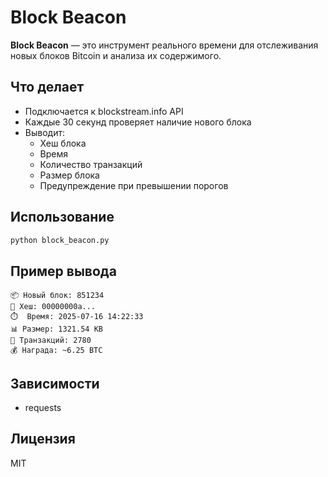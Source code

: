 # Block Beacon

**Block Beacon** — это инструмент реального времени для отслеживания новых блоков Bitcoin и анализа их содержимого.

## Что делает

- Подключается к blockstream.info API
- Каждые 30 секунд проверяет наличие нового блока
- Выводит:
  - Хеш блока
  - Время
  - Количество транзакций
  - Размер блока
  - Предупреждение при превышении порогов

## Использование

```bash
python block_beacon.py
```

## Пример вывода

```
📦 Новый блок: 851234
🔗 Хеш: 00000000a...
⏱️  Время: 2025-07-16 14:22:33
📊 Размер: 1321.54 KB
🔢 Транзакций: 2780
💰 Награда: ~6.25 BTC
```

## Зависимости

- requests

## Лицензия

MIT
